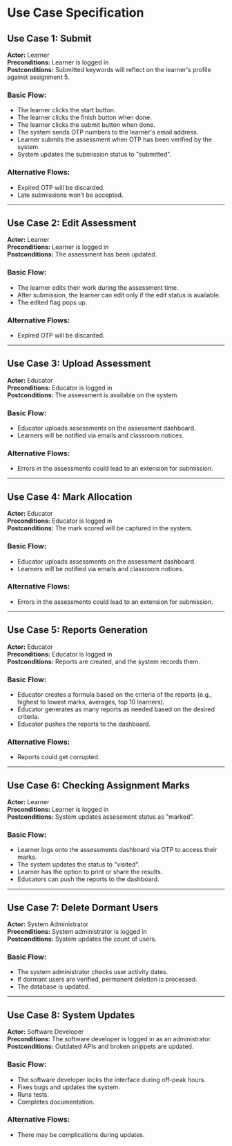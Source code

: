 # Use Case Specification

## Use Case 1: Submit
**Actor:** Learner  
**Preconditions:** Learner is logged in  
**Postconditions:** Submitted keywords will reflect on the learner's profile against assignment 5.  

### Basic Flow:
- The learner clicks the start button.
- The learner clicks the finish button when done.
- The learner clicks the submit button when done.
- The system sends OTP numbers to the learner's email address.
- Learner submits the assessment when OTP has been verified by the system.
- System updates the submission status to "submitted".

### Alternative Flows:
- Expired OTP will be discarded.
- Late submissions won’t be accepted.

---
## Use Case 2: Edit Assessment
**Actor:** Learner  
**Preconditions:** Learner is logged in  
**Postconditions:** The assessment has been updated.  

### Basic Flow:
- The learner edits their work during the assessment time.
- After submission, the learner can edit only if the edit status is available.
- The edited flag pops up.

### Alternative Flows:
- Expired OTP will be discarded.

---
## Use Case 3: Upload Assessment
**Actor:** Educator  
**Preconditions:** Educator is logged in  
**Postconditions:** The assessment is available on the system.  

### Basic Flow:
- Educator uploads assessments on the assessment dashboard.
- Learners will be notified via emails and classroom notices.

### Alternative Flows:
- Errors in the assessments could lead to an extension for submission.

---
## Use Case 4: Mark Allocation
**Actor:** Educator  
**Preconditions:** Educator is logged in  
**Postconditions:** The mark scored will be captured in the system.  

### Basic Flow:
- Educator uploads assessments on the assessment dashboard.
- Learners will be notified via emails and classroom notices.

### Alternative Flows:
- Errors in the assessments could lead to an extension for submission.

---
## Use Case 5: Reports Generation
**Actor:** Educator  
**Preconditions:** Educator is logged in  
**Postconditions:** Reports are created, and the system records them.  

### Basic Flow:
- Educator creates a formula based on the criteria of the reports (e.g., highest to lowest marks, averages, top 10 learners).
- Educator generates as many reports as needed based on the desired criteria.
- Educator pushes the reports to the dashboard.

### Alternative Flows:
- Reports could get corrupted.

---
## Use Case 6: Checking Assignment Marks
**Actor:** Learner  
**Preconditions:** Learner is logged in  
**Postconditions:** System updates assessment status as "marked".  

### Basic Flow:
- Learner logs onto the assessments dashboard via OTP to access their marks.
- The system updates the status to "visited".
- Learner has the option to print or share the results.
- Educators can push the reports to the dashboard.

---
## Use Case 7: Delete Dormant Users
**Actor:** System Administrator  
**Preconditions:** System administrator is logged in  
**Postconditions:** System updates the count of users.  

### Basic Flow:
- The system administrator checks user activity dates.
- If dormant users are verified, permanent deletion is processed.
- The database is updated.

---
## Use Case 8: System Updates
**Actor:** Software Developer  
**Preconditions:** The software developer is logged in as an administrator.  
**Postconditions:** Outdated APIs and broken snippets are updated.  

### Basic Flow:
- The software developer locks the interface during off-peak hours.
- Fixes bugs and updates the system.
- Runs tests.
- Completes documentation.

### Alternative Flows:
- There may be complications during updates.

